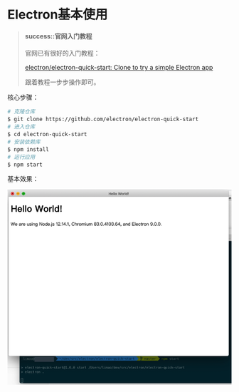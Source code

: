# Electron基本使用

> #### success::官网入门教程
> 官网已有很好的入门教程：
> 
> [electron/electron-quick-start: Clone to try a simple Electron app](https://github.com/electron/electron-quick-start)
> 
> 跟着教程一步步操作即可。

核心步骤：

```bash
# 克隆仓库
$ git clone https://github.com/electron/electron-quick-start
# 进入仓库
$ cd electron-quick-start
# 安装依赖库
$ npm install
# 运行应用
$ npm start
```

基本效果：

![electron_hello_world](../assets/img/electron_hello_world.png)
